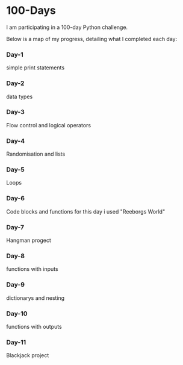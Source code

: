 # 100-Days

I am participating in a 100-day Python challenge.

Below is a map of my progress, detailing what I completed each day:

### Day-1

simple print statements

### Day-2

data types

### Day-3

Flow control and logical operators

### Day-4

Randomisation and lists

### Day-5

Loops

### Day-6

Code blocks and functions
for this day i used "Reeborgs World"

### Day-7

Hangman progect

### Day-8

functions with inputs

### Day-9

dictionarys and nesting

### Day-10

functions with outputs

### Day-11

Blackjack project
